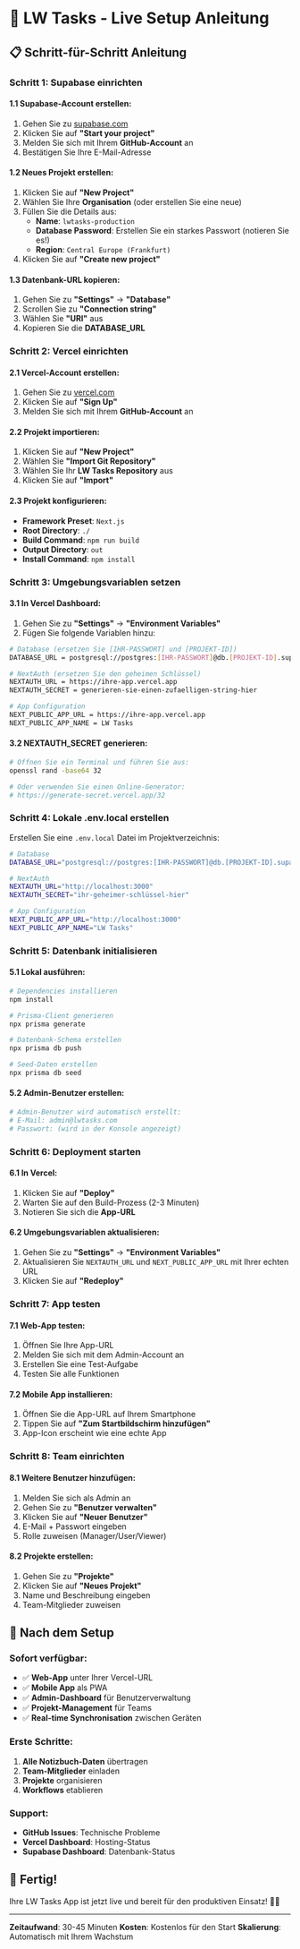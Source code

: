 # 🚀 LW Tasks - Live Setup Anleitung

## 📋 Schritt-für-Schritt Anleitung

### **Schritt 1: Supabase einrichten**

#### 1.1 Supabase-Account erstellen:
1. Gehen Sie zu [supabase.com](https://supabase.com)
2. Klicken Sie auf **"Start your project"**
3. Melden Sie sich mit Ihrem **GitHub-Account** an
4. Bestätigen Sie Ihre E-Mail-Adresse

#### 1.2 Neues Projekt erstellen:
1. Klicken Sie auf **"New Project"**
2. Wählen Sie Ihre **Organisation** (oder erstellen Sie eine neue)
3. Füllen Sie die Details aus:
   - **Name**: `lwtasks-production`
   - **Database Password**: Erstellen Sie ein starkes Passwort (notieren Sie es!)
   - **Region**: `Central Europe (Frankfurt)`
4. Klicken Sie auf **"Create new project"**

#### 1.3 Datenbank-URL kopieren:
1. Gehen Sie zu **"Settings"** → **"Database"**
2. Scrollen Sie zu **"Connection string"**
3. Wählen Sie **"URI"** aus
4. Kopieren Sie die **DATABASE_URL**

### **Schritt 2: Vercel einrichten**

#### 2.1 Vercel-Account erstellen:
1. Gehen Sie zu [vercel.com](https://vercel.com)
2. Klicken Sie auf **"Sign Up"**
3. Melden Sie sich mit Ihrem **GitHub-Account** an

#### 2.2 Projekt importieren:
1. Klicken Sie auf **"New Project"**
2. Wählen Sie **"Import Git Repository"**
3. Wählen Sie Ihr **LW Tasks Repository** aus
4. Klicken Sie auf **"Import"**

#### 2.3 Projekt konfigurieren:
- **Framework Preset**: `Next.js`
- **Root Directory**: `./`
- **Build Command**: `npm run build`
- **Output Directory**: `out`
- **Install Command**: `npm install`

### **Schritt 3: Umgebungsvariablen setzen**

#### 3.1 In Vercel Dashboard:
1. Gehen Sie zu **"Settings"** → **"Environment Variables"**
2. Fügen Sie folgende Variablen hinzu:

```bash
# Database (ersetzen Sie [IHR-PASSWORT] und [PROJEKT-ID])
DATABASE_URL = postgresql://postgres:[IHR-PASSWORT]@db.[PROJEKT-ID].supabase.co:5432/postgres

# NextAuth (ersetzen Sie den geheimen Schlüssel)
NEXTAUTH_URL = https://ihre-app.vercel.app
NEXTAUTH_SECRET = generieren-sie-einen-zufaelligen-string-hier

# App Configuration
NEXT_PUBLIC_APP_URL = https://ihre-app.vercel.app
NEXT_PUBLIC_APP_NAME = LW Tasks
```

#### 3.2 NEXTAUTH_SECRET generieren:
```bash
# Öffnen Sie ein Terminal und führen Sie aus:
openssl rand -base64 32

# Oder verwenden Sie einen Online-Generator:
# https://generate-secret.vercel.app/32
```

### **Schritt 4: Lokale .env.local erstellen**

Erstellen Sie eine `.env.local` Datei im Projektverzeichnis:

```bash
# Database
DATABASE_URL="postgresql://postgres:[IHR-PASSWORT]@db.[PROJEKT-ID].supabase.co:5432/postgres"

# NextAuth
NEXTAUTH_URL="http://localhost:3000"
NEXTAUTH_SECRET="ihr-geheimer-schlüssel-hier"

# App Configuration
NEXT_PUBLIC_APP_URL="http://localhost:3000"
NEXT_PUBLIC_APP_NAME="LW Tasks"
```

### **Schritt 5: Datenbank initialisieren**

#### 5.1 Lokal ausführen:
```bash
# Dependencies installieren
npm install

# Prisma-Client generieren
npx prisma generate

# Datenbank-Schema erstellen
npx prisma db push

# Seed-Daten erstellen
npx prisma db seed
```

#### 5.2 Admin-Benutzer erstellen:
```bash
# Admin-Benutzer wird automatisch erstellt:
# E-Mail: admin@lwtasks.com
# Passwort: (wird in der Konsole angezeigt)
```

### **Schritt 6: Deployment starten**

#### 6.1 In Vercel:
1. Klicken Sie auf **"Deploy"**
2. Warten Sie auf den Build-Prozess (2-3 Minuten)
3. Notieren Sie sich die **App-URL**

#### 6.2 Umgebungsvariablen aktualisieren:
1. Gehen Sie zu **"Settings"** → **"Environment Variables"**
2. Aktualisieren Sie `NEXTAUTH_URL` und `NEXT_PUBLIC_APP_URL` mit Ihrer echten URL
3. Klicken Sie auf **"Redeploy"**

### **Schritt 7: App testen**

#### 7.1 Web-App testen:
1. Öffnen Sie Ihre App-URL
2. Melden Sie sich mit dem Admin-Account an
3. Erstellen Sie eine Test-Aufgabe
4. Testen Sie alle Funktionen

#### 7.2 Mobile App installieren:
1. Öffnen Sie die App-URL auf Ihrem Smartphone
2. Tippen Sie auf **"Zum Startbildschirm hinzufügen"**
3. App-Icon erscheint wie eine echte App

### **Schritt 8: Team einrichten**

#### 8.1 Weitere Benutzer hinzufügen:
1. Melden Sie sich als Admin an
2. Gehen Sie zu **"Benutzer verwalten"**
3. Klicken Sie auf **"Neuer Benutzer"**
4. E-Mail + Passwort eingeben
5. Rolle zuweisen (Manager/User/Viewer)

#### 8.2 Projekte erstellen:
1. Gehen Sie zu **"Projekte"**
2. Klicken Sie auf **"Neues Projekt"**
3. Name und Beschreibung eingeben
4. Team-Mitglieder zuweisen

## 🎯 Nach dem Setup

### **Sofort verfügbar:**
- ✅ **Web-App** unter Ihrer Vercel-URL
- ✅ **Mobile App** als PWA
- ✅ **Admin-Dashboard** für Benutzerverwaltung
- ✅ **Projekt-Management** für Teams
- ✅ **Real-time Synchronisation** zwischen Geräten

### **Erste Schritte:**
1. **Alle Notizbuch-Daten** übertragen
2. **Team-Mitglieder** einladen
3. **Projekte** organisieren
4. **Workflows** etablieren

### **Support:**
- **GitHub Issues**: Technische Probleme
- **Vercel Dashboard**: Hosting-Status
- **Supabase Dashboard**: Datenbank-Status

## 🚀 Fertig!

Ihre LW Tasks App ist jetzt live und bereit für den produktiven Einsatz! 🎉✨

---

**Zeitaufwand**: 30-45 Minuten
**Kosten**: Kostenlos für den Start
**Skalierung**: Automatisch mit Ihrem Wachstum
